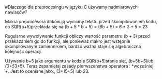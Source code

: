 ﻿#Dlaczego dla preprocesingu w języku C używamy nadmiarowych nawiasów?


Makra preprocesora dokonują wymiany tekstu przed skompilowaniem kodu, co  SQR(b+5)przekłada się na (b + 5 * b + 5) = (6b + 5) = 6 * 3 + 5 = 23

Regularne wywoływanie funkcji obliczy wartość parametru (b + 3) przed przekazaniem go do funkcji, ale ponieważ makro jest wstępnie skompilowanym zamiennikiem, bardzo ważna staje się algebraiczna kolejność operacji.

Używanie b+5 jako argumentu w kodzie SQR(b+5)stanie się:, (b+5*b+5)lub (3+5*3+5). Teraz zapamiętaj zasady pierwszeństwa operatora : *wcześniej +. Jest to oceniane jako:, (3+15+5) lub 23.
